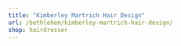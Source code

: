 ```yaml
---
title: "Kimberley Martrich Hair Design"
url: /bethlehem/kimberley-martrich-hair-design/
shop: hairdresser
---
```

